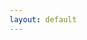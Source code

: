 ```yaml
---
layout: default
---
```


<script>
    window.location.href = "https://blog.esturafd.me";
</script>

